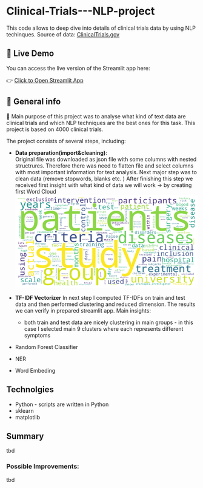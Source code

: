 # Clinical-Trials---NLP-project
This code allows to deep dive into details of clinical trials data by using NLP techinques. Source of data: [ClinicalTrials.gov](https://www.clinicaltrials.gov/search?viewType=Table&limit=100&aggFilters=status:com)

## 🚀 Live Demo

You can access the live version of the Streamlit app here:

👉 [Click to Open Streamlit App](https://clinical-trials---nlp-project-vvwtszf2ujmtqwgjayyj2m.streamlit.app/)

## 📖 General info <a name="general-info"></a>

<p> 📌 Main purpose of this project was to analyse what kind of text data are clinical trials and which NLP techniques are the best ones for this task. 
  This project is based on 4000 clinical trials.
    
The project consists of several steps, including:</p>

* **Data preparation(import&cleaning)**:  
  Original file was downloaded as json file with some columns with nested structrures. Therefore there was need to flatten file and select columns with most important information for text analysis. Next major step was to clean data (remove stopwords, blanks etc. )
  After finishing this step we received first insight with what kind of data we will work -> by creating first Word Cloud  
  ![WordCloud](https://github.com/wksiazak/Clinical-Trials---NLP-project/blob/master/working_files/Word_cloud_general_clinical_trials.png)

* **TF-IDF Vectorizer**
  In next step I computed TF-IDFs on train and test data and then performed clustering and reduced dimension. The results we can verify in prepared streamlit app.
  Main insights:
  - both train and test data are nicely clustering in main groups - in this case I selected main 9 clusters where each represents different symptoms 
  
* Random Forest Classifier
* NER
* Word Embeding

## Technolgies <a name="technologies/libraries"></a>
<ul>
<li>Python -  scripts are written in Python</li>
<li>sklearn</li>
<li>matplotlib</li>
</ul>

## Summary
tbd 

### Possible Improvements:
tbd
